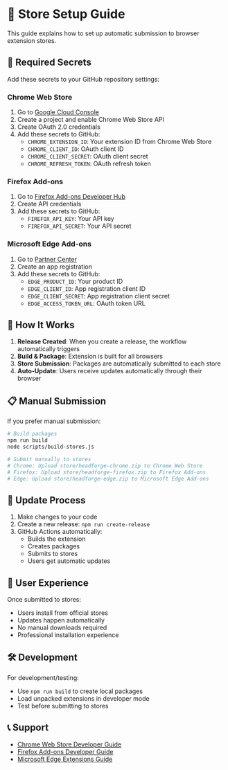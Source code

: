 # 🏪 Store Setup Guide

This guide explains how to set up automatic submission to browser extension stores.

## 🔑 Required Secrets

Add these secrets to your GitHub repository settings:

### Chrome Web Store
1. Go to [Google Cloud Console](https://console.cloud.google.com/)
2. Create a project and enable Chrome Web Store API
3. Create OAuth 2.0 credentials
4. Add these secrets to GitHub:
   - `CHROME_EXTENSION_ID`: Your extension ID from Chrome Web Store
   - `CHROME_CLIENT_ID`: OAuth client ID
   - `CHROME_CLIENT_SECRET`: OAuth client secret
   - `CHROME_REFRESH_TOKEN`: OAuth refresh token

### Firefox Add-ons
1. Go to [Firefox Add-ons Developer Hub](https://addons.mozilla.org/developers/)
2. Create API credentials
3. Add these secrets to GitHub:
   - `FIREFOX_API_KEY`: Your API key
   - `FIREFOX_API_SECRET`: Your API secret

### Microsoft Edge Add-ons
1. Go to [Partner Center](https://partner.microsoft.com/dashboard)
2. Create an app registration
3. Add these secrets to GitHub:
   - `EDGE_PRODUCT_ID`: Your product ID
   - `EDGE_CLIENT_ID`: App registration client ID
   - `EDGE_CLIENT_SECRET`: App registration client secret
   - `EDGE_ACCESS_TOKEN_URL`: OAuth token URL

## 🚀 How It Works

1. **Release Created**: When you create a release, the workflow automatically triggers
2. **Build & Package**: Extension is built for all browsers
3. **Store Submission**: Packages are automatically submitted to each store
4. **Auto-Update**: Users receive updates automatically through their browser

## 📋 Manual Submission

If you prefer manual submission:

```bash
# Build packages
npm run build
node scripts/build-stores.js

# Submit manually to stores
# Chrome: Upload store/headforge-chrome.zip to Chrome Web Store
# Firefox: Upload store/headforge-firefox.zip to Firefox Add-ons
# Edge: Upload store/headforge-edge.zip to Microsoft Edge Add-ons
```

## 🔄 Update Process

1. Make changes to your code
2. Create a new release: `npm run create-release`
3. GitHub Actions automatically:
   - Builds the extension
   - Creates packages
   - Submits to stores
   - Users get automatic updates

## 📱 User Experience

Once submitted to stores:
- Users install from official stores
- Updates happen automatically
- No manual downloads required
- Professional installation experience

## 🛠️ Development

For development/testing:
- Use `npm run build` to create local packages
- Load unpacked extensions in developer mode
- Test before submitting to stores

## 📞 Support

- [Chrome Web Store Developer Guide](https://developer.chrome.com/docs/webstore/)
- [Firefox Add-ons Developer Guide](https://extensionworkshop.com/)
- [Microsoft Edge Extensions Guide](https://docs.microsoft.com/en-us/microsoft-edge/extensions-chromium/)
